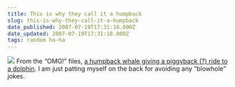 ```yaml
---
title: This is why they call it a humpback
slug: this-is-why-they-call-it-a-humpback
date_published: 2007-07-19T17:31:18.000Z
date_updated: 2007-07-19T17:31:18.000Z
tags: random ha-ha
---
```


[![](http://www.dashes.com/anil/images/humpbackwhaleanddolphin.jpg)](http://www.mnh.si.edu/exhibits/natures_best_2006/gallery/humpbackwhaleanddolphin.html) From the “OMG!” files, [a humpback whale giving a piggyback (?) ride to a dolphin](http://www.mnh.si.edu/exhibits/natures_best_2006/gallery/humpbackwhaleanddolphin.html). I am just patting myself on the back for avoiding any “blowhole” jokes.
